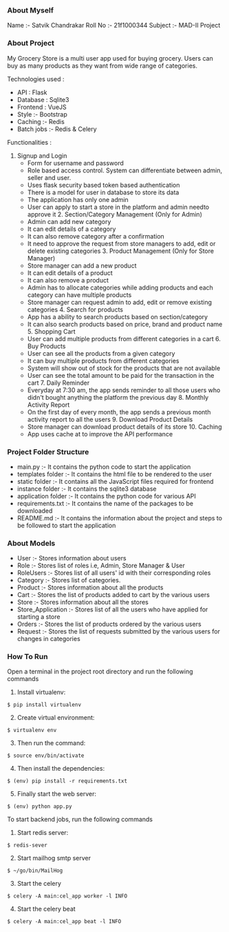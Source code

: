 ### About Myself

Name :- Satvik Chandrakar
Roll No :- 21f1000344
Subject :- MAD-II Project

### About Project 

My Grocery Store is a multi user app used for buying grocery. Users can buy as many products as they want from wide range of categories. 

Technologies used :
  - API : Flask 
  - Database : Sqlite3
  - Frontend : VueJS
  - Style :- Bootstrap
  - Caching :- Redis
  - Batch jobs :- Redis & Celery

Functionalities : 
   1. Signup and Login 
       * Form for username and password
       * Role based access control. System can differentiate between admin, seller and user.
       * Uses flask security based token based authentication
       * There is a model for user in database to store its data
       * The application has only one admin
       * User can apply to start a store in the platform and admin needto approve it
    2. Section/Category Management (Only for Admin)
       * Admin can add new category
       * It can edit details of a category 
       * It can also remove category after a confirmation
       * It need to approve the request from store managers to add, edit or delete existing categories
    3. Product Management (Only for Store Manager)
       * Store manager can add a new product
       * It can edit details of a product
       * It can also remove a product
       * Admin has to allocate categories while adding products and each category can have multiple products
       * Store manager can request admin to add, edit or remove existing categories
    4. Search for products
       * App has a ability to search products based on section/category
       * It can also search products based on price, brand and product name
    5. Shopping Cart
       * User can add multiple products from different categories in a cart
    6. Buy Products
       * User can see all the products from a given category
       * It can buy multiple products from different categories
       * System will show out of stock for the products that are not available
       * User can see the total amount to be paid for the transaction in the cart
    7. Daily Reminder
       * Everyday at 7:30 am, the app sends reminder to all those users who didn't bought anything the platform the previous day
    8. Monthly Activity Report
       * On the first day of every month, the app sends a previous month activity report to all the users
    9. Download Product Details
       * Store manager can download product details of its store
    10. Caching
       * App uses cache at to improve the API performance

### Project Folder Structure

- main.py :- It contains the python code to start the application
- templates folder :- It contains the html file to be rendered to the user
- static folder :- It contains all the JavaScript files required for frontend
- instance folder :- It contains the sqlite3 database
- application folder :- It contains the python code for various API
- requirements.txt :- It contains the name of the packages to be downloaded
- README.md :- It contains the information about the project and steps to be followed to start the application

### About Models

- User :- Stores information about users
- Role :- Stores list of roles i.e, Admin, Store Manager & User
- RoleUsers :- Stores list of all users' id with their corresponding roles
- Category :- Stores list of categories. 
- Product :- Stores information about all the products
- Cart :- Stores the list of products added to cart by the various users
- Store :- Stores information about all the stores
- Store_Application :- Stores list of all the users who have applied for starting a store
- Orders :- Stores the list of products ordered by the various users
- Request :- Stores the list of requests submitted by the various users for changes in categories

### How To Run 

Open a terminal in the project root directory and run the following commands

1. Install virtualenv:
```
$ pip install virtualenv
```

2. Create virtual environment:
```
$ virtualenv env
```

3. Then run the command:
```
$ source env/bin/activate
```

4. Then install the dependencies:
```
$ (env) pip install -r requirements.txt
```

5. Finally start the web server:
```
$ (env) python app.py
```

To start backend jobs, run the following commands

1. Start redis server:
```
$ redis-sever
```

2. Start mailhog smtp server
```
$ ~/go/bin/MailHog
```

3. Start the celery
```
$ celery -A main:cel_app worker -l INFO
```

4. Start the celery beat
```
$ celery -A main:cel_app beat -l INFO
```
